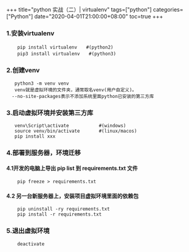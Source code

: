 +++
title="python 实战（二）| virtualenv"
tags=["python"]
categories=["Python"]
date="2020-04-01T21:00:00+08:00"
toc=true
+++

### 1.安装virtualenv
```
    pip install virtualenv　　#(python2)  
    pip3 install virtualenv　　#(python3)
```
 
 ### 2.创建venv
 ```
    python3 -m venv venv
    venv就是虚拟环境的文件夹，通常取名venv(用户自定义)。  
   --no-site-packages表示不添加系统里面python已安装的第三方库
```

 ### 3.启动虚拟环境并安装第三方库
 ```
    venv\Script\activate           #(windows)  
    source venv/bin/activate       #(linux/macos)
    pip install xxx
```

### 4.部署到服务器，环境迁移
#### 4.1开发的电脑上导出 pip list 到 requirements.txt 文件
```
    pip freeze > requirements.txt
```

#### 4.2 另一台新服务器上，安装项目虚拟环境里面的依赖包
```
    pip uninstall -ry requirements.txt
    pip install -r requirements.txt
```

### 5.退出虚拟环境
```
    deactivate
```
 